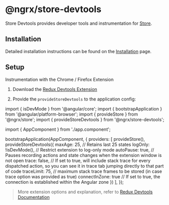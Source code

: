 # @ngrx/store-devtools

Store Devtools provides developer tools and instrumentation for [Store](guide/store).

## Installation 

Detailed installation instructions can be found on the [Installation](guide/store-devtools/install) page.

## Setup

Instrumentation with the Chrome / Firefox Extension

1.  Download the [Redux Devtools Extension](https://github.com/reduxjs/redux-devtools/)

2.  Provide the `provideStoreDevtools` to the application config:

<code-example header="main.ts">
import { isDevMode } from '@angular/core';
import { bootstrapApplication } from '@angular/platform-browser';
import { provideStore } from '@ngrx/store';
import { provideStoreDevtools } from '@ngrx/store-devtools';

import { AppComponent } from './app.component';

bootstrapApplication(AppComponent, {
  providers: [
    provideStore(),
    provideStoreDevtools({
      maxAge: 25, // Retains last 25 states
      logOnly: !isDevMode(), // Restrict extension to log-only mode
      autoPause: true, // Pauses recording actions and state changes when the extension window is not open
      trace: false, //  If set to true, will include stack trace for every dispatched action, so you can see it in trace tab jumping directly to that part of code
      traceLimit: 75, // maximum stack trace frames to be stored (in case trace option was provided as true)
      connectInZone: true // If set to true, the connection is established within the Angular zone
    })
  ],
});
</code-example>

> More extension options and explanation, refer to [Redux Devtools Documentation](https://github.com/reduxjs/redux-devtools#documentation)
